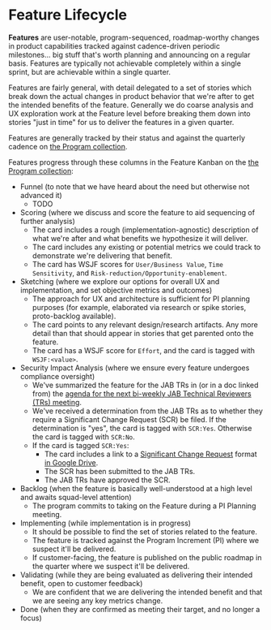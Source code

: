 # Feature Lifecycle

**Features** are user-notable, program-sequenced, roadmap-worthy changes in product capabilities tracked against cadence-driven periodic milestones... big stuff that's worth planning and announcing on a regular basis. Features are typically not achievable completely within a single sprint, but are achievable within a single quarter.

Features are fairly general, with detail delegated to a set of stories which break down the actual changes in product behavior that we're after to get the intended benefits of the feature. Generally we do coarse analysis and UX exploration work at the Feature level before breaking them down into stories "just in time" for us to deliver the features in a given quarter.
 
Features are generally tracked by their status and against the quarterly cadence on [the Program collection](https://favro.com/organization/1e11108a2da81e3bd7153a7a/0b64f44bc57f65052fad8244).

Features progress through these columns in the Feature Kanban on the [the Program collection](https://favro.com/organization/1e11108a2da81e3bd7153a7a/0b64f44bc57f65052fad8244):

- Funnel (to note that we have heard about the need but otherwise not advanced it)
  - TODO
- Scoring (where we discuss and score the feature to aid sequencing of further analysis)
  - The card includes a rough (implementation-agnostic) description of what we're after and what benefits we hypothesize it will deliver.
  - The card includes any existing or potential metrics we could track to demonstrate we're delivering that benefit.
  - The card has WSJF scores for `User/Business Value`, `Time Sensitivity`, and `Risk-reduction/Opportunity-enablement`.
- Sketching (where we explore our options for overall UX and implementation, and set objective metrics and outcomes)
  - The approach for UX and architecture is sufficient for PI planning purposes (for example, elaborated via research or spike stories, proto-backlog available).
  - The card points to any relevant design/research artifacts. Any more detail than that should appear in stories that get parented onto the feature.
  - The card has a WSJF score for `Effort`, and the card is tagged with `WSJF:<value>`.
- Security Impact Analysis (where we ensure every feature undergoes compliance oversight)
  - We've summarized the feature for the JAB TRs in (or in a doc linked from) the [agenda for the next bi-weekly JAB Technical Reviewers (TRs) meeting](https://docs.google.com/document/d/1jGddQkjkQ6e9B0UTq9hfQqHe0btAbTeBGL_DxkozAcg/edit#).
  - We've received a determination from the JAB TRs as to whether they require a Significant Change Request (SCR) be filed. If the determination is "yes", the card is tagged with `SCR:Yes`. Otherwise the card is tagged with `SCR:No`.
  - If the card is tagged `SCR:Yes`: 
    - The card includes a link to a [Significant Change Request](https://docs.google.com/a/gsa.gov/document/d/16GaDO1xnHrqEEetbonNpo4P10LlGoDHR-jedqBo1yB8/edit?usp=drive_web) format [in Google Drive](https://drive.google.com/drive/folders/0B1cewEqKcWCbU1lSUXhEVUNZWUU).
    - The SCR has been submitted to the JAB TRs.
    - The JAB TRs have approved the SCR.
- Backlog (when the feature is basically well-understood at a high level and awaits squad-level attention)
  - The program commits to taking on the Feature during a PI Planning meeting.
- Implementing (while implementation is in progress)
  - It should be possible to find the set of stories related to the feature.
  - The feature is tracked against the Program Increment (PI) where we suspect it'll be delivered.
  - If customer-facing, the feature is published on the public roadmap in the quarter where we suspect it'll be delivered.
- Validating (while they are being evaluated as delivering their intended benefit, open to customer feedback)
  - We are confident that we are delivering the intended benefit and that we are seeing any key metrics change.
- Done (when they are confirmed as meeting their target, and no longer a focus)
